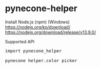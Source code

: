 # pynecone-helper

Install Node.js (npm) (Windows)  
https://nodejs.org/ko/download/  
https://nodejs.org/download/release/v13.9.0/  

Supported API
<pre>
import pynecone_helper

pynecone_helper.color_picker
</pre>
